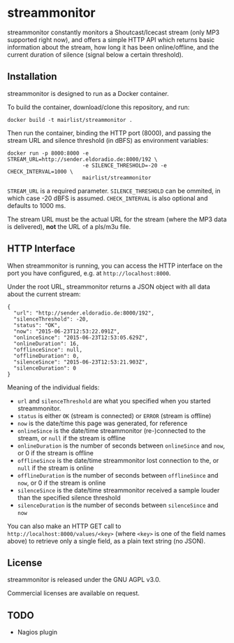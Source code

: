 # streammonitor

streammonitor constantly monitors a Shoutcast/Icecast stream (only MP3 supported right now), and 
offers a simple HTTP API which returns basic information about the stream, how long it has
been online/offline, and the current duration of silence (signal below a certain threshold).

## Installation

streammonitor is designed to run as a Docker container.

To build the container, download/clone this repository, and run:

    docker build -t mairlist/streammonitor .

Then run the container, binding the HTTP port (8000), and passing the stream URL and silence threshold 
(in dBFS) as environment variables:

    docker run -p 8000:8000 -e STREAM_URL=http://sender.eldoradio.de:8000/192 \
                            -e SILENCE_THRESHOLD=-20 -e CHECK_INTERVAL=1000 \
                            mairlist/streammonitor 

``STREAM_URL`` is a required parameter. ``SILENCE_THRESHOLD`` can be ommited, in which case
-20 dBFS is assumed. ``CHECK_INTERVAL`` is also optional and defaults to 1000 ms.

The stream URL must be the actual URL for the stream (where the MP3 data is delivered),
**not** the URL of a pls/m3u file.

## HTTP Interface

When streammonitor is running, you can access the HTTP interface on the port you have
configured, e.g. at ``http://localhost:8000``.

Under the root URL, streammonitor returns a JSON object with all data about the current stream:

    {
      "url": "http://sender.eldoradio.de:8000/192",
      "silenceThreshold": -20,
      "status": "OK",
      "now": "2015-06-23T12:53:22.091Z",
      "onlinceSince": "2015-06-23T12:53:05.629Z",
      "onlineDuration": 16,
      "offlinceSince": null,
      "offlineDuration": 0,
      "silenceSince": "2015-06-23T12:53:21.903Z",
      "silenceDuration": 0
    }
    
Meaning of the individual fields:

- ``url`` and ``silenceThreshold`` are what you specified when you started streammonitor.
- ``status`` is either ``OK`` (stream is connected) or ``ERROR`` (stream is offline)
- ``now`` is the date/time this page was generated, for reference
- ``onlineSince`` is the date/time streammonitor (re-)connected to the stream, or ``null`` if the stream is offline
- ``onlineDuration`` is the number of seconds between ``onlineSince`` and ``now``, or 0 if the stream is offline
- ``offlineSince`` is the date/time streammonitor lost connection to the, or ``null`` if the stream is online
- ``offlineDuration`` is the number of seconds between ``offlineSince`` and ``now``, or 0 if the stream is online
- ``silenceSince`` is the date/time streammonitor received a sample louder than the specified silence threshold
- ``silenceDuration`` is the number of seconds between ``silenceSince`` and ``now``

You can also make an HTTP GET call to ``http://localhost:8000/values/<key>`` (where ``<key>`` is one of the field names above) to retrieve only a single field, as a plain text string (no JSON).

## License

streammonitor is released under the GNU AGPL v3.0.

Commercial licenses are available on request.

## TODO

- Nagios plugin

